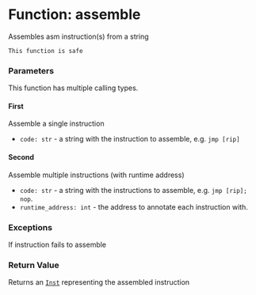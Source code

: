 # Function: assemble

Assembles asm instruction(s) from a string

```admonish success title=""
This function is safe
```

### Parameters
This function has multiple calling types.

#### First
Assemble a single instruction

- `code: str` - a string with the instruction to assemble, e.g. `jmp [rip]`

#### Second
Assemble multiple instructions (with runtime address)

- `code: str` - a string with the instructions to assemble, e.g. `jmp [rip]; nop`.
- `runtime_address: int` - the address to annotate each instruction with.

### Exceptions
If instruction fails to assemble

### Return Value
Returns an [`Inst`](objects-inst.md) representing the assembled instruction
